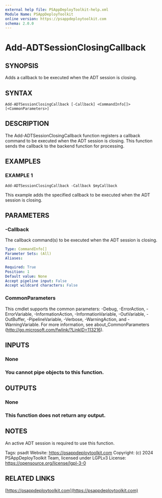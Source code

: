 ```yaml
---
external help file: PSAppDeployToolkit-help.xml
Module Name: PSAppDeployToolkit
online version: https://psappdeploytoolkit.com
schema: 2.0.0
---
```


# Add-ADTSessionClosingCallback

## SYNOPSIS
Adds a callback to be executed when the ADT session is closing.

## SYNTAX

```
Add-ADTSessionClosingCallback [-Callback] <CommandInfo[]> [<CommonParameters>]
```

## DESCRIPTION
The Add-ADTSessionClosingCallback function registers a callback command to be executed when the ADT session is closing.
This function sends the callback to the backend function for processing.

## EXAMPLES

### EXAMPLE 1
```
Add-ADTSessionClosingCallback -Callback $myCallback
```

This example adds the specified callback to be executed when the ADT session is closing.

## PARAMETERS

### -Callback
The callback command(s) to be executed when the ADT session is closing.

```yaml
Type: CommandInfo[]
Parameter Sets: (All)
Aliases:

Required: True
Position: 1
Default value: None
Accept pipeline input: False
Accept wildcard characters: False
```

### CommonParameters
This cmdlet supports the common parameters: -Debug, -ErrorAction, -ErrorVariable, -InformationAction, -InformationVariable, -OutVariable, -OutBuffer, -PipelineVariable, -Verbose, -WarningAction, and -WarningVariable.
For more information, see about_CommonParameters (http://go.microsoft.com/fwlink/?LinkID=113216).

## INPUTS

### None
### You cannot pipe objects to this function.
## OUTPUTS

### None
### This function does not return any output.
## NOTES
An active ADT session is required to use this function.

Tags: psadt
Website: https://psappdeploytoolkit.com
Copyright: (c) 2024 PSAppDeployToolkit Team, licensed under LGPLv3
License: https://opensource.org/license/lgpl-3-0

## RELATED LINKS

[https://psappdeploytoolkit.com](https://psappdeploytoolkit.com)

